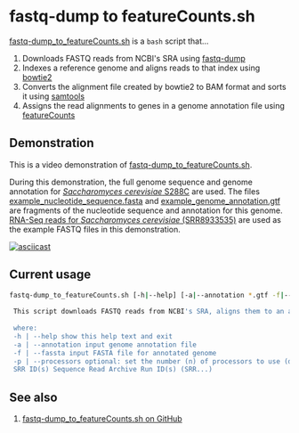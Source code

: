 # fastq-dump to featureCounts.sh

[fastq-dump_to_featureCounts.sh](../scripts/fastq-dump_to_featureCounts.sh) is a `bash` script that...

1. Downloads FASTQ reads from NCBI's SRA using [fastq-dump](fastq-dump.md)
2. Indexes a reference genome and aligns reads to that index using [bowtie2](bowtie2.md)
3. Converts the alignment file created by bowtie2 to BAM format and sorts it using [samtools](samtools.md)
4. Assigns the read alignments to genes in a genome annotation file using [featureCounts](featureCounts.md)

## Demonstration

This is a video demonstration of [fastq-dump_to_featureCounts.sh](../scripts/fastq-dump_to_featureCounts.sh).

During this demonstration, the full genome sequence and genome annotation for [*Saccharomyces cerevisiae* S288C](https://www.ncbi.nlm.nih.gov/assembly/GCF_000146045.2) are used. The files [example_nucleotide_sequence.fasta](../data/example_nucleotide_sequence.fasta) and [example_genome_annotation.gtf](../data/example_genome_annotation.gtf) are fragments of the nucleotide sequence and annotation for this genome. [RNA-Seq reads for *Saccharomyces cerevisiae* (SRR8933535)](https://www.ncbi.nlm.nih.gov/sra/SRR8933535) are used as the example FASTQ files in this demonstration.

[![asciicast](https://asciinema.org/a/307425.svg)](https://asciinema.org/a/307425?autoplay=1)

## Current usage

```bash
fastq-dump_to_featureCounts.sh [-h|--help] [-a|--annotation *.gtf -f|--fasta *.fasta -p|--processors n] <SRR ID(s)> 
 
 This script downloads FASTQ reads from NCBI's SRA, aligns them to an annotated genome using bowtie2, and generates gene count table using featureCounts. 
 
 where: 
 -h | --help show this help text and exit 
 -a | --annotation input genome annotation file 
 -f | --fassta input FASTA file for annotated genome 
 -p | --processors optional: set the number (n) of processors to use (default: 1) 
 SRR ID(s) Sequence Read Archive Run ID(s) (SRR...) 
```

## See also

1. [fastq-dump_to_featureCounts.sh on GitHub](https://github.com/rnnh/bioinfo-notebook/blob/master/scripts/fastq-dump_to_featureCounts.sh)
